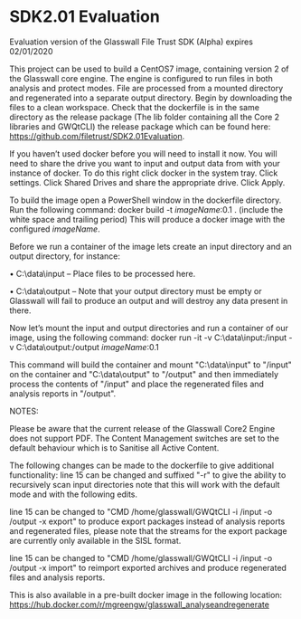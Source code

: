 # SDK2.01 Evaluation
Evaluation version of the Glasswall File Trust SDK (Alpha) expires 02/01/2020

This project can be used to build a CentOS7 image, containing version 2 of the Glasswall core engine. The engine is configured to run files in both analysis and protect modes. File are processed from a mounted directory and regenerated into a separate output directory.
Begin by downloading the files to a clean workspace. Check that the dockerfile is in the same directory as the release package (The lib folder containing all the Core 2 libraries and GWQtCLI) the release package which can be found here: https://github.com/filetrust/SDK2.01Evaluation. 

If you haven’t used docker before you will need to install it now. You will need to share the drive you want to input and output data from with your instance of docker. To do this right click docker in the system tray. Click settings. Click Shared Drives and share the appropriate drive. Click Apply.

To build the image open a PowerShell window in the dockerfile directory. Run the following command:
docker build -t *imageName*:0.1 .     (include the white space and trailing period)
This will produce a docker image with the configured *imageName*.

Before we run a container of the image lets create an input directory and an output directory, for instance:

•	C:\data\input – Place files to be processed here.

•	C:\data\output – Note that your output directory must be empty or Glasswall will fail to produce an output and will destroy any data present in there.

Now let’s mount the input and output directories and run a container of our image, using the following command:
docker run -it -v C:\data\input:/input -v C:\data\output:/output *imageName*:0.1

This command will build the container and mount "C:\data\input" to "/input" on the container and "C:\data\output" to "/output" and then immediately process the contents of "/input" and place the regenerated files and analysis reports in "/output".

NOTES:

Please be aware that the current release of the Glasswall Core2 Engine does not support PDF.
The Content Management switches are set to the default behaviour which is to Sanitise all Active Content.

The following changes can be made to the dockerfile to give additional functionality:
line 15 can be changed and suffixed "-r" to give the ability to recursively scan input directories note that this will work with the default mode and with the following edits.

line 15 can be changed to "CMD /home/glasswall/GWQtCLI -i /input -o /output -x export" to produce export packages instead of analysis reports and regenerated files, please note that the streams for the export package are currently only available in the SISL format.

line 15 can be changed to "CMD /home/glasswall/GWQtCLI -i /input -o /output -x import" to reimport exported archives and produce regenerated files and analysis reports.

This is also available in a pre-built docker image in the following location: https://hub.docker.com/r/mgreengw/glasswall_analyseandregenerate

